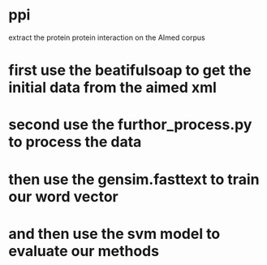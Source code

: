 # ppi
extract the protein protein interaction on the AImed corpus
# first use the beatifulsoap to get the initial data from the aimed xml
# second use the furthor_process.py to process the data
# then use the gensim.fasttext to train our word vector
# and then use the svm model to evaluate our methods
